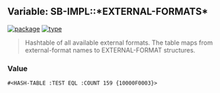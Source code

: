 ## Variable: SB-IMPL::\*EXTERNAL-FORMATS\*
[![package](https://img.shields.io/badge/Package-SB--IMPL-5f9ea0.svg?style=social&colorA=999999)](../) [![type](https://img.shields.io/badge/Type-Variable-5f9ea0.svg?style=social&colorA=999999)](../#variable) 

> Hashtable of all available external formats. The table maps from
> external-format names to EXTERNAL-FORMAT structures.

### Value
```
#<HASH-TABLE :TEST EQL :COUNT 159 {10000F0003}>
```
